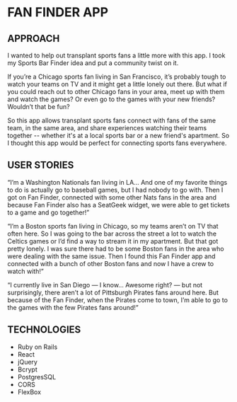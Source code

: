 # FAN FINDER APP

## APPROACH

I wanted to help out transplant sports fans a little more with this app. I took my Sports Bar Finder idea and put a community twist on it. 

If you’re a Chicago sports fan living in San Francisco, it’s probably tough to watch your teams on TV and it might get a little lonely out there. But what if you could reach out to other Chicago fans in your area, meet up with them and watch the games? Or even go to the games with your new friends? Wouldn’t that be fun?

So this app allows transplant sports fans connect with fans of the same team, in the same area, and share experiences watching their teams together -- whether it's at a local sports bar or a new friend's apartment. So  I thought this app would be perfect for connecting sports fans everywhere. 

## USER STORIES

“I’m a Washington Nationals fan living in LA… And one of my favorite things to do is actually go to baseball games, but I had nobody to go with. Then I got on Fan Finder, connected with some other Nats fans in the area and because Fan Finder also has a SeatGeek widget, we were able to get tickets to a game and go together!”

“I’m a Boston sports fan living in Chicago, so my teams aren’t on TV that often here. So I was going to the bar across the street a lot to watch the Celtics games or I’d find a way to stream it in my apartment. But that got pretty lonely. I was sure there had to be some Boston fans in the area who were dealing with the same issue. Then I found this Fan Finder app and connected with a bunch of other Boston fans and now I have a crew to watch with!”

“I currently live in San Diego — I know… Awesome right? — but not surprisingly, there aren’t a lot of Pittsburgh Pirates fans around here. But because of the Fan Finder, when the Pirates come to town, I’m able to go to the games with the few Pirates fans around!” 

## TECHNOLOGIES

- Ruby on Rails
- React
- jQuery
- Bcrypt
- PostgresSQL
- CORS
- FlexBox

